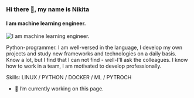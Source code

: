 ### Hi there 👋, my name is Nikita
#### I am machine learning engineer.
![I am machine learning engineer.](https://sun9-10.userapi.com/c630225/v630225084/a015/Vh5uTCc3AOE.jpg?ava=1)

Python-programmer. I am well-versed in the language, I develop my own projects and study new frameworks and technologies on a daily basis. Know a lot, but I find that I can not find - well-I'll ask the colleagues. I know how to work in a team, I am motivated to develop professionally.

Skills: LINUX / PYTHON / DOCKER / ML / PYTROCH

- 🔭 I’m currently working on this page. 




